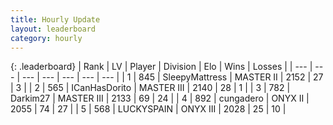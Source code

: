 ```yaml
---
title: Hourly Update
layout: leaderboard
category: hourly
---
```


{: .leaderboard}
| Rank | LV | Player | Division | Elo | Wins | Losses |
| --- | --- | --- | --- | --- | --- | --- |
| <span data-change="0">1</span> | 845 | <span title="ID: 153129">SleepyMattress</span> | MASTER II | <span data-change="0">2152</span> | <span data-change="0">27</span> | <span data-change="0">3</span> |
| <span data-change="0">2</span> | 565 | <span title="ID: 415713">ICanHasDorito</span> | MASTER III | <span data-change="0">2140</span> | <span data-change="0">28</span> | <span data-change="0">1</span> |
| <span data-change="0">3</span> | 782 | <span title="ID: 694036">Darkim27</span> | MASTER III | <span data-change="0">2133</span> | <span data-change="0">69</span> | <span data-change="0">24</span> |
| <span data-change="0">4</span> | 892 | <span title="ID: 54134">cungadero</span> | ONYX II | <span data-change="6">2055</span> | <span data-change="3">74</span> | <span data-change="1">27</span> |
| <span data-change="0">5</span> | 568 | <span title="ID: 623829">LUCKYSPAIN</span> | ONYX III | <span data-change="0">2028</span> | <span data-change="0">25</span> | <span data-change="0">10</span> |